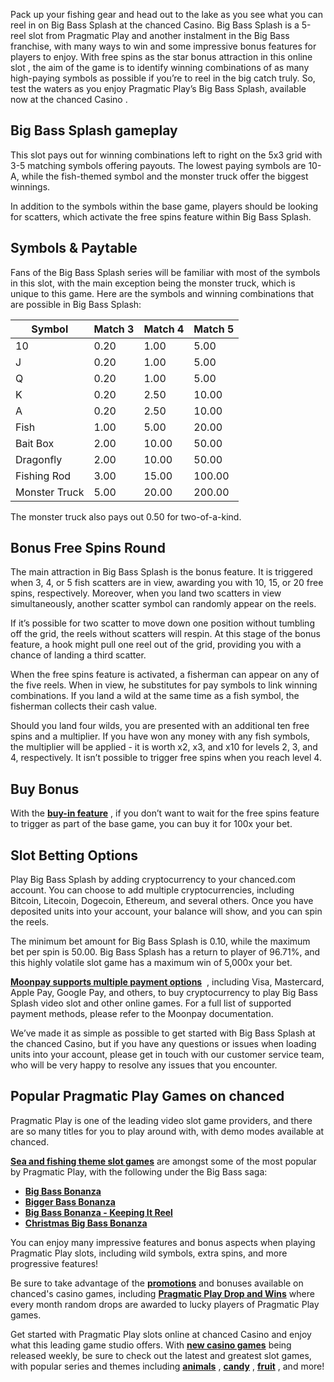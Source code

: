 Pack up your fishing gear and head out to the lake as you see what you can reel in on Big Bass Splash at the chanced Casino.
Big Bass Splash is a 5-reel slot from Pragmatic Play and another instalment in the Big Bass franchise, with many ways to win and some impressive bonus features for players to enjoy.
With free spins as the star bonus attraction in this online slot , the aim of the game is to identify winning combinations of as many high-paying symbols as possible if you’re to reel in the big catch truly.
So, test the waters as you enjoy Pragmatic Play’s Big Bass Splash, available now at the chanced Casino .

## **Big Bass Splash gameplay**

This slot pays out for winning combinations left to right on the 5x3 grid with 3-5 matching symbols offering payouts. The lowest paying symbols are 10-A, while the fish-themed symbol and the monster truck offer the biggest winnings.

In addition to the symbols within the base game, players should be looking for scatters, which activate the free spins feature within Big Bass Splash.

## **Symbols & Paytable**

Fans of the Big Bass Splash series will be familiar with most of the symbols in this slot, with the main exception being the monster truck, which is unique to this game. Here are the symbols and winning combinations that are possible in Big Bass Splash:



| Symbol       | Match 3 | Match 4 | Match 5 |
| ------------ | ------- | ------- | ------- |
| 10           | 0.20    | 1.00    | 5.00    |
| J            | 0.20    | 1.00    | 5.00    |
| Q            | 0.20    | 1.00    | 5.00    |
| K            | 0.20    | 2.50    | 10.00   |
| A            | 0.20    | 2.50    | 10.00   |
| Fish         | 1.00    | 5.00    | 20.00   |
| Bait Box     | 2.00    | 10.00   | 50.00   |
| Dragonfly    | 2.00    | 10.00   | 50.00   |
| Fishing Rod  | 3.00    | 15.00   | 100.00  |
| Monster Truck| 5.00    | 20.00   | 200.00  |



The monster truck also pays out 0.50 for two-of-a-kind.

## **Bonus Free Spins Round**

The main attraction in Big Bass Splash is the bonus feature. It is triggered when 3, 4, or 5 fish scatters are in view, awarding you with 10, 15, or 20 free spins, respectively. Moreover, when you land two scatters in view simultaneously, another scatter symbol can randomly appear on the reels.

If it’s possible for two scatter to move down one position without tumbling off the grid, the reels without scatters will respin. At this stage of the bonus feature, a hook might pull one reel out of the grid, providing you with a chance of landing a third scatter.

When the free spins feature is activated, a fisherman can appear on any of the five reels. When in view, he substitutes for pay symbols to link winning combinations. If you land a wild at the same time as a fish symbol, the fisherman collects their cash value.

Should you land four wilds, you are presented with an additional ten free spins and a multiplier. If you have won any money with any fish symbols, the multiplier will be applied - it is worth x2, x3, and x10 for levels 2, 3, and 4, respectively. It isn’t possible to trigger free spins when you reach level 4.

## **Buy Bonus**

With the **[buy-in feature]()** , if you don’t want to wait for the free spins feature to trigger as part of the base game, you can buy it for 100x your bet.

## **Slot Betting Options**

Play Big Bass Splash by adding cryptocurrency to your chanced.com account. You can choose to add multiple cryptocurrencies, including Bitcoin, Litecoin, Dogecoin, Ethereum, and several others. Once you have deposited units into your account, your balance will show, and you can spin the reels.

The minimum bet amount for Big Bass Splash is 0.10, while the maximum bet per spin is 50.00. Big Bass Splash has a return to player of 96.71%, and this highly volatile slot game has a maximum win of 5,000x your bet.


**[Moonpay supports multiple payment options]()**  , including Visa, Mastercard, Apple Pay, Google Pay, and others, to buy cryptocurrency to play Big Bass Splash video slot and other online games. For a full list of supported payment methods, please refer to the Moonpay documentation.

We’ve made it as simple as possible to get started with Big Bass Splash at the chanced Casino, but if you have any questions or issues when loading units into your account, please get in touch with our customer service team, who will be very happy to resolve any issues that you encounter.

## **Popular Pragmatic Play Games on chanced**

Pragmatic Play is one of the leading video slot game providers, and there are so many titles for you to play around with, with demo modes available at chanced.

**[Sea and fishing theme slot games]()** are amongst some of the most popular by Pragmatic Play, with the following under the Big Bass saga:

- **[Big Bass Bonanza]()**
- **[Bigger Bass Bonanza]()**
- **[Big Bass Bonanza - Keeping It Reel]()**
- **[Christmas Big Bass Bonanza]()**

You can enjoy many impressive features and bonus aspects when playing Pragmatic Play slots, including wild symbols, extra spins, and more progressive features!

Be sure to take advantage of the **[promotions]()** and bonuses available on chanced's casino games, including **[Pragmatic Play Drop and Wins]()** where every month random drops are awarded to lucky players of Pragmatic Play games.

Get started with Pragmatic Play slots online at chanced Casino and enjoy what this leading game studio offers. With **[new casino games]()** being released weekly, be sure to check out the latest and greatest slot games, with popular series and themes including **[animals]()** , **[candy]()** , **[fruit]()** , and more!